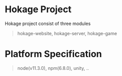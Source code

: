 # Hokage Project
Hokage project consist of three modules

> hokage-website,
> hokage-server,
> hokage-game

# Platform Specification

> node(v11.3.0),
> npm(6.8.0),
> unity,
> ..
